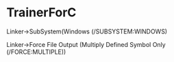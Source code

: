 # TrainerForC

Linker->SubSystem(Windows (/SUBSYSTEM:WINDOWS)

Linker->Force File Output (Multiply Defined Symbol Only (/FORCE:MULTIPLE))
